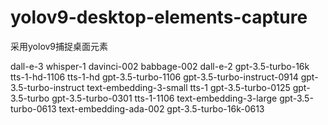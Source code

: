 # yolov9-desktop-elements-capture
采用yolov9捕捉桌面元素



dall-e-3
whisper-1
davinci-002
babbage-002
dall-e-2
gpt-3.5-turbo-16k
tts-1-hd-1106
tts-1-hd
gpt-3.5-turbo-1106
gpt-3.5-turbo-instruct-0914
gpt-3.5-turbo-instruct
text-embedding-3-small
tts-1
gpt-3.5-turbo-0125
gpt-3.5-turbo
gpt-3.5-turbo-0301
tts-1-1106
text-embedding-3-large
gpt-3.5-turbo-0613
text-embedding-ada-002
gpt-3.5-turbo-16k-0613
